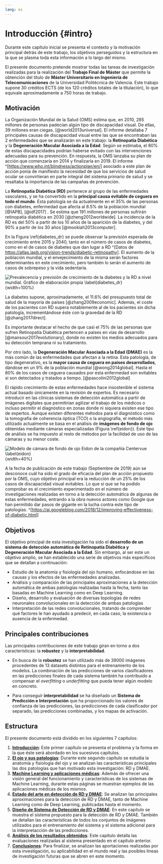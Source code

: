 ```yaml
---
lang: es
---
```


<!--
Para crear PDF: make pdf
For italic, add one * on either side of the text
For bold, add two * on either side of the text
For bold and italic, add _** on either side of the text
Ejemplo cita: [@Cousteau1963]
Latex: (@ref_for_eqn1) $f(x) = ax^3 + bx^2 + cx + d$
Lista desordenada:
    - item
    - item

For syntax highlighting in code blocks, add three "`"
characters before and after a code block:

```python
mood = 'happy'
if mood == 'happy':
    print("I am a happy robot")
```

Alternatively, you can also use LaTeX to create a code block as shown
in the Java example below: \lstinputlisting[style=javaCodeStyle,
caption=Main.java]{source/code/HelloWorld.java}

If you use `javaCodeStyle` as defined in the `preamble.tex`, it is
best to keep the maximum line length in the source code at 80
characters.


Figures can be added with the following syntax:
![my_caption \label{my_label}](source/figures/my_image.pdf){ width=50% }

For details on setting attributes like width and height, see:
http://pandoc.org/MANUAL.html#extension-link_attributes

![RV Calypso is a former British Royal Navy minesweeper converted into
a research vessel for the oceanographic researcher Jacques-Yves Cousteau.
It was equipped with a mobile laboratory for underwater field researc
h. \label{ref_a_figure}](source/figures/example_figure.pdf){ width=100% }


-->



# Introducción {#intro}

Durante este capítulo inicial se presenta el contexto y la motivación
principal detrás de este trabajo, los objetivos perseguidos y la
estructura en la que se plasma toda esta información a lo largo del
mismo.

El presente documento pretende mostrar todas las tareas de
investigación realizadas para la realización del **Trabajo Final de
Máster** que permite la obtención del título de **Máster Universitario
en Ingeniería de Telecomunicaciones** de la Universidad Politécnica de
Valencia. Este trabajo supone 30 créditos ECTS (de los
120 créditos totales de la titulación), lo que equivale
aproximadamente a 750 horas de trabajo.

## Motivación

La Organización Mundial de la Salud (OMS) estima que, en 2010, 285
millones de personas padecían algún tipo de discapacidad visual. De
ellas, 39 millones eran ciegas. [@world2013universal]. El informe
detallaba 7 principales causas de discapacidad visual entre las que se
encontraban las 2 enfermedades que se analizarán en este trabajo: la
**Retinopatía Diabética** y la **Degeneración Macular Asociada a la
Edad**. Según se estimaba, el 80% de estas discapacidades podrían
haberse evitado con las intervenciones adecuadas para su
prevención. En respuesta, la OMS lanzaba su plan de acción que
comenzaría en 2014 y finalizaría en 2019. El informe
^[https://www.who.int/blindness/actionplan/en/] asociado a este plan de
acción ponía de manifiesto la necesidad de que los servicios de salud
ocular se convirtieran en parte integral del sistema primario de salud
y se resaltaba la importancia de las campañas de prevención.

La **Retinopatía Diabética (RD)** pertenece al grupo de las
enfermedades vasculares, y se ha convertido en la **principal causa
evitable de ceguera en todo el mundo**. Esta patología se da
actualmente en el 35% de las personas con diabetes, enfermedad que
afecta al 8.5% de la población mundial [@IAPB], [@idf2017] . Se estima
que 191 millones de personas sufrirán retinopatía diabética en 2030
[@zheng2012worldwide].  La incidencia de la RD es del 50% a partir de
los 10 años de la aparición de la diabetes, y del 90% a partir de los
30 años [@mookiah2013computer].

En la Figura \ref{diabetes_dr} se puede observar la previsión
esperada de crecimiento entre 2015 y 2040, tanto en el número de casos
de diabetes, como en el de casos de diabetes que dan lugar a RD
^[Datos de
https://atlas.iapb.org/vision-trends/diabetic-retinopathy]. El aumento
de la población mundial, y el envejecimiento de la misma serán
factores determinantes en este crecimiento, pero también lo serán el
aumento de casos de sobrepeso y la vida sedentaria.

![Prevalecencia y previsión de crecimiento de la diabetes y la RD a
nivel mundial. Gráfico de elaboración propia
\label{diabetes_dr}](source/figures/stat.png){width=100%}


La diabetes supone, aproximadamente, el 11.6% del presupuesto total de
salud de la mayoría de países [@zhang2009economic]. Además, el coste
de los pacientes con RD supera notablemente al de los pacientes sin
dicha patología, incrementándose éste con la gravedad de la RD
[@zhang2017direct].

Es importante destacar el hecho de que casi el 75% de las personas que
sufren Retinopatía Diabética pertencen a países en vías de desarrollo
[@mansour2017evolutionary], donde no existen los medios adecuados para
su detección temprana ni su tratamiento.

Por otro lado, la **Degeneración Macular Asociada a la Edad (DMAE)**
es la más común de las enfermedades que afectan a la retina. Esta
patología, de tipo degenerativo, es la **mayor causa de ceguera en
países desarrollados**, dándose en un 9% de la población mundial
[@wong2014global]. Hasta el 80% de los casos de ceguera causados por
esta enfermedad son evitables si son detectados y tratados a
tiempo. [@pascolini2012global]

El rápido crecimiento de estas enfermedades hace insostenible el
sistema actual basado únicamente en la revisión de expertos. Es
necesario introducir en las clínicas sistemas de detección automática
a partir de imágenes digitales que permitirían agilizar el trabajo de
los médicos o incluso permitir el diagnóstico en zonas donde ni
siquiera existen ese tipo de expertos. Aunque existen diferentes
métodos para el diagnóstico como la tomografía de coherencia óptica
(TCO) o la angiografía, el método más utilizado actualmente se basa en
el análisis de **imágenes de fondo de ojo** obtenidas mediante cámaras
especializadas (Figura \ref{eidon}). Este tipo de análisis se ha
impuesto al resto de métodos por la facilidad de uso de las cámaras y
su menor coste.

![Modelo de cámara de fondo de ojo Eidon de la compañía Centervue
\label{eidon}](source/figures/eidon.jpg){width=40%}

A la fecha de publicación de este trabajo (Septiembre de 2019) aún se
desconoce cuál ha sido el grado de eficacia del plan de acción
propuesto por la OMS, cuyo objetivo principal era la reducción de un
25% de los casos de discapacidad visual evitables. Lo que sí que se ha
podido comprobar es el crecimiento experimentado en el número de
investigaciones realizadas en torno a la detección automática de
algunas de estas enfermedades, entrando a la obra nuevos actores como
Google que han permitido dar pasos de gigante en la lucha contra este
tipo de
patologías. ^[https://ai.googleblog.com/2018/12/improving-effectiveness-of-diabetic.html]

## Objetivos

El objetivo principal de esta investigación ha sido el **desarrollo de
un sistema de detección automática de Retinopatía Diabética y
Degeneración Macular Asociada a la Edad**. Sin embargo, al ser este un
objetivo amplio, se han establecido una serie de objetivos más
específicos que se detallan a continuación:

- Estudio de la anatomía y fisiología del ojo humano, enfocándose en
  las causas y los efectos de las enfermedades analizadas.
- Análisis y comparación de las principales aproximaciones a la
  detección automática de ambas patologías realizadas hasta la fecha,
  tanto las basadas en Machine Learning como en Deep Learning.
- Diseño, desarrollo y evaluación de diversas topologías de redes
  neuronales convolucionales en la detección de ambas patologías
- Interpretación de las redes convolucionales, tratando de comprender
  qué factores le han ayudado a predecir, en cada caso, la existencia
  o ausencia de la enfermedad.


## Principales contribuciones
Las principales contribuciones de este trabajo giran en torno a dos
características: la **robustez** y la **interpretabilidad**.

- En busca de la **robustez** se han utilizado más de 39000 imágenes
  procedentes de 13 datasets distintos para el entrenamiento de los
  modelos. La combinación de las predicciones de varios clasificadores
  en las predicciones finales de cada sistema también ha contribuido a
  compensar el *overfitting* o *underfitting* que pueda tener algún
  modelo en concreto.

- Para conseguir **interpretabilidad** se ha diseñado un **Sistema de
  Predicción e Interpretación** que ha proporcionado los valores de
  confianza de las predicciones, las predicciones de cada clasificador
  por separado, las predicciones combinadas, y los mapas de
  activación.


## Estructura
El presente documento está dividido en los siguientes 7 capítulos:

1. **[Introducción](#intro)**: Este primer capítulo se presenta el
   problema y la forma en la que éste será abordado en los sucesivos
   capítulos.
2. **[El ojo y sus patologías](#ojo)**: Durante este segundo capítulo
   se estudia la anatomía y fisiología del ojo y se analizan las
   características principales las dos patologías que han motivado
   esta investigación: RD y DMAE.
3. **[Machine Learning y aplicaciones médicas](#ml)**: Además de
   ofrecer una visión general del funcionamiento y características de
   los sistemas de Machine Learning, durante estas páginas se muestran
   ejemplos de las aplicaciones médicas de los mismos.
4. **[Estado del arte en detección de RD y DMAE](#arte)**: Se analizan
   las principales aproximaciones para la detección de RD y DMAE,
   tanto de Machine Learning como de Deep Learning, publicadas hasta
   el momento.
5. **[Diseño de Sistema de Detección de RD y DMAE](#sistema)**: En
   este capítulo se muestra el sistema propuesto para la detección de
   RD y DMAE. También se detallan las características de todos los
   conjuntos de imágenes utilizados para el entrenamiento del sistema
   y el sistema adicional para la interpretacción de las predicciones.
6. **[Análisis de los resultados obtenidos](#resultados)**: Este
   capítulo detalla las evaluaciones realizadas al sistema presentado
   en el capítulo anterior.
7. **[Conclusiones](#conclusiones)**: Para finalizar, se analizan las
   aportaciones realizadas por esta investigación, su aplicabilidad en
   el mundo real y las posibles líneas de investigación futuras que se
   abren en este momento.
